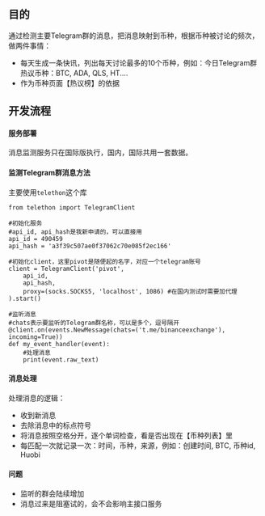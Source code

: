 ## 目的

通过检测主要Telegram群的消息，把消息映射到币种，根据币种被讨论的频次，做两件事情：

* 每天生成一条快讯，列出每天讨论最多的10个币种，例如：今日Telegram群热议币种：BTC, ADA, QLS, HT....
* 作为币种页面【热议榜】的依据


## 开发流程

#### 服务部署
消息监测服务只在国际版执行，国内，国际共用一套数据。

#### 监测Telegram群消息方法

主要使用```telethon```这个库

```
from telethon import TelegramClient

#初始化服务
#api_id, api_hash是我新申请的，可以直接用
api_id = 490459  
api_hash = 'a3f39c507ae0f37062c70e085f2ec166'

#初始化client，这里pivot是随便起的名字，对应一个telegram账号
client = TelegramClient('pivot',
    api_id,
    api_hash,
    proxy=(socks.SOCKS5, 'localhost', 1086) #在国内测试时需要加代理
).start()

#监听消息
#chats表示要监听的Telegram群名称，可以是多个，逗号隔开
@client.on(events.NewMessage(chats=('t.me/binanceexchange'), incoming=True))
def my_event_handler(event):
    #处理消息    
    print(event.raw_text)

```

#### 消息处理
处理消息的逻辑：
* 收到新消息
* 去除消息中的标点符号
* 将消息按照空格分开，逐个单词检查，看是否出现在【币种列表】里
* 每匹配一次就记录一次：时间，币种，来源，例如：创建时间, BTC, 币种id, Huobi


#### 问题
* 监听的群会陆续增加
* 消息过来是阻塞试的，会不会影响主接口服务










